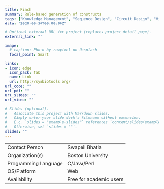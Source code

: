 ```yaml
---
title: Finch
summary: Rule-based generation of constructs
tags: ["Knowledge Management", "Sequence Design", "Circuit Design", "Visualization", "SBOL Visual", "SBOL2 Export"]
date: "2020-06-30T00:00:00Z"

# Optional external URL for project (replaces project detail page).
external_link: ""

image:
  # caption: Photo by rawpixel on Unsplash
  focal_point: Smart

links:
- icon: edge
  icon_pack: fab
  name: Link
  url: http://synbiotools.org/
url_code: ""
url_pdf: ""
url_slides: ""
url_video: ""

# Slides (optional).
#   Associate this project with Markdown slides.
#   Simply enter your slide deck's filename without extension.
#   E.g. `slides = "example-slides"` references `content/slides/example-slides.md`.
#   Otherwise, set `slides = ""`.
slides: ""
---
```



| | |
| ---| ---|
| Contact Person | Swapnil Bhatia |
| Organization(s) | Boston University |
| Programming Language | C/Java/Perl |
| OS/Platform | Web |
| Availability | Free for academic users |